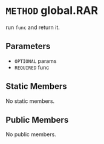 # `METHOD` global.RAR
run `func` and return it.

## Parameters
* `OPTIONAL` params 
* `REQUIRED` func 

## Static Members
No static members.

## Public Members
No public members.
